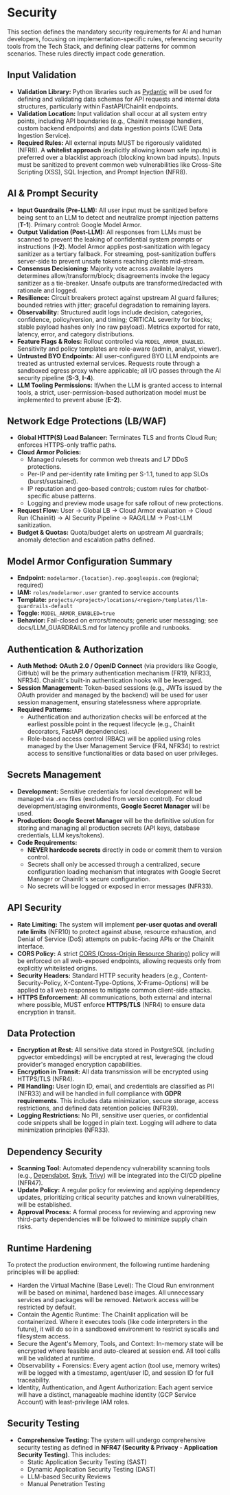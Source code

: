 # Security

This section defines the mandatory security requirements for AI and human developers, focusing on implementation-specific rules, referencing security tools from the Tech Stack, and defining clear patterns for common scenarios. These rules directly impact code generation.

## Input Validation

  * **Validation Library:** Python libraries such as [Pydantic](https://pydantic-docs.helpmanual.io/) will be used for defining and validating data schemas for API requests and internal data structures, particularly within FastAPI/Chainlit endpoints.
  * **Validation Location:** Input validation shall occur at all system entry points, including API boundaries (e.g., Chainlit message handlers, custom backend endpoints) and data ingestion points (CWE Data Ingestion Service).
  * **Required Rules:** All external inputs MUST be rigorously validated (NFR8). A **whitelist approach** (explicitly allowing known safe inputs) is preferred over a blacklist approach (blocking known bad inputs). Inputs must be sanitized to prevent common web vulnerabilities like Cross-Site Scripting (XSS), SQL Injection, and Prompt Injection (NFR8).

## AI & Prompt Security

* **Input Guardrails (Pre-LLM):** All user input must be sanitized before being sent to an LLM to detect and neutralize prompt injection patterns (**T-1**). Primary control: Google Model Armor.  
* **Output Validation (Post-LLM):** All responses from LLMs must be scanned to prevent the leaking of confidential system prompts or instructions (**I-2**). Model Armor applies post-sanitization with legacy sanitizer as a tertiary fallback. For streaming, post-sanitization buffers server-side to prevent unsafe tokens reaching clients mid-stream.  
* **Consensus Decisioning:** Majority vote across available layers determines allow/transform/block; disagreements invoke the legacy sanitizer as a tie-breaker. Unsafe outputs are transformed/redacted with rationale and logged.  
* **Resilience:** Circuit breakers protect against upstream AI guard failures; bounded retries with jitter; graceful degradation to remaining layers.  
* **Observability:** Structured audit logs include decision, categories, confidence, policy/version, and timing; CRITICAL severity for blocks; stable payload hashes only (no raw payload). Metrics exported for rate, latency, error, and category distributions.  
* **Feature Flags & Roles:** Rollout controlled via `MODEL_ARMOR_ENABLED`. Sensitivity and policy templates are role-aware (admin, analyst, viewer).  
* **Untrusted BYO Endpoints:** All user-configured BYO LLM endpoints are treated as untrusted external services. Requests route through a sandboxed egress proxy where applicable; all I/O passes through the AI security pipeline (**S-3**, **I-4**).  
* **LLM Tooling Permissions:** If/when the LLM is granted access to internal tools, a strict, user-permission-based authorization model must be implemented to prevent abuse (**E-2**).

## Network Edge Protections (LB/WAF)

* **Global HTTP(S) Load Balancer:** Terminates TLS and fronts Cloud Run; enforces HTTPS-only traffic paths.  
* **Cloud Armor Policies:**
  * Managed rulesets for common web threats and L7 DDoS protections.
  * Per-IP and per-identity rate limiting per S-1.1, tuned to app SLOs (burst/sustained).  
  * IP reputation and geo-based controls; custom rules for chatbot-specific abuse patterns.  
  * Logging and preview mode usage for safe rollout of new protections.  
* **Request Flow:** User → Global LB → Cloud Armor evaluation → Cloud Run (Chainlit) → AI Security Pipeline → RAG/LLM → Post-LLM sanitization.  
* **Budget & Quotas:** Quota/budget alerts on upstream AI guardrails; anomaly detection and escalation paths defined.

## Model Armor Configuration Summary

* **Endpoint:** `modelarmor.{location}.rep.googleapis.com` (regional; required)
* **IAM:** `roles/modelarmor.user` granted to service accounts
* **Template:** `projects/<project>/locations/<region>/templates/llm-guardrails-default`
* **Toggle:** `MODEL_ARMOR_ENABLED=true`
* **Behavior:** Fail-closed on errors/timeouts; generic user messaging; see docs/LLM_GUARDRAILS.md for latency profile and runbooks.
  
## Authentication & Authorization

  * **Auth Method:** **OAuth 2.0 / OpenID Connect** (via providers like Google, GitHub) will be the primary authentication mechanism (FR19, NFR33, NFR34). Chainlit's built-in authentication hooks will be leveraged.
  * **Session Management:** Token-based sessions (e.g., JWTs issued by the OAuth provider and managed by the backend) will be used for user session management, ensuring statelessness where appropriate.
  * **Required Patterns:**
      * Authentication and authorization checks will be enforced at the earliest possible point in the request lifecycle (e.g., Chainlit decorators, FastAPI dependencies).
      * Role-based access control (RBAC) will be applied using roles managed by the User Management Service (FR4, NFR34) to restrict access to sensitive functionalities or data based on user privileges.

## Secrets Management

  * **Development:** Sensitive credentials for local development will be managed via `.env` files (excluded from version control). For cloud development/staging environments, **Google Secret Manager** will be used.
  * **Production:** **Google Secret Manager** will be the definitive solution for storing and managing all production secrets (API keys, database credentials, LLM keys/tokens).
  * **Code Requirements:**
      * **NEVER hardcode secrets** directly in code or commit them to version control.
      * Secrets shall only be accessed through a centralized, secure configuration loading mechanism that integrates with Google Secret Manager or Chainlit's secure configuration.
      * No secrets will be logged or exposed in error messages (NFR33).

## API Security

  * **Rate Limiting:** The system will implement **per-user quotas and overall rate limits** (NFR10) to protect against abuse, resource exhaustion, and Denial of Service (DoS) attempts on public-facing APIs or the Chainlit interface.
  * **CORS Policy:** A strict [CORS (Cross-Origin Resource Sharing)](https://developer.mozilla.org/en-US/docs/Web/HTTP/CORS) policy will be enforced on all web-exposed endpoints, allowing requests only from explicitly whitelisted origins.
  * **Security Headers:** Standard HTTP security headers (e.g., Content-Security-Policy, X-Content-Type-Options, X-Frame-Options) will be applied to all web responses to mitigate common client-side attacks.
  * **HTTPS Enforcement:** All communications, both external and internal where possible, MUST enforce **HTTPS/TLS** (NFR4) to ensure data encryption in transit.

## Data Protection

  * **Encryption at Rest:** All sensitive data stored in PostgreSQL (including pgvector embeddings) will be encrypted at rest, leveraging the cloud provider's managed encryption capabilities.
  * **Encryption in Transit:** All data transmission will be encrypted using HTTPS/TLS (NFR4).
  * **PII Handling:** User login ID, email, and credentials are classified as PII (NFR33) and will be handled in full compliance with **GDPR requirements**. This includes data minimization, secure storage, access restrictions, and defined data retention policies (NFR39).
  * **Logging Restrictions:** No PII, sensitive user queries, or confidential code snippets shall be logged in plain text. Logging will adhere to data minimization principles (NFR33).

## Dependency Security

  * **Scanning Tool:** Automated dependency vulnerability scanning tools (e.g., [Dependabot](https://github.com/features/security/), [Snyk](https://snyk.io/), [Trivy](https://aquasecurity.github.io/trivy/)) will be integrated into the CI/CD pipeline (NFR47).
  * **Update Policy:** A regular policy for reviewing and applying dependency updates, prioritizing critical security patches and known vulnerabilities, will be established.
  * **Approval Process:** A formal process for reviewing and approving new third-party dependencies will be followed to minimize supply chain risks.


## Runtime Hardening

To protect the production environment, the following runtime hardening principles will be applied:

- Harden the Virtual Machine (Base Level): The Cloud Run environment will be based on minimal, hardened base images. All unnecessary services and packages will be removed. Network access will be restricted by default. 
- Contain the Agentic Runtime: The Chainlit application will be containerized. Where it executes tools (like code interpreters in the future), it will do so in a sandboxed environment to restrict syscalls and filesystem access. 
- Secure the Agent's Memory, Tools, and Context: In-memory state will be encrypted where feasible and auto-cleared at session end. All tool calls will be validated at runtime. 
- Observability + Forensics: Every agent action (tool use, memory writes) will be logged with a timestamp, agent/user ID, and session ID for full traceability. 
- Identity, Authentication, and Agent Authorization: Each agent service will have a distinct, manageable machine identity (GCP Service Account) with least-privilege IAM roles. 



## Security Testing

  * **Comprehensive Testing:** The system will undergo comprehensive security testing as defined in **NFR47 (Security & Privacy - Application Security Testing)**. This includes:
      * Static Application Security Testing (SAST)
      * Dynamic Application Security Testing (DAST)
      * LLM-based Security Reviews
      * Manual Penetration Testing

